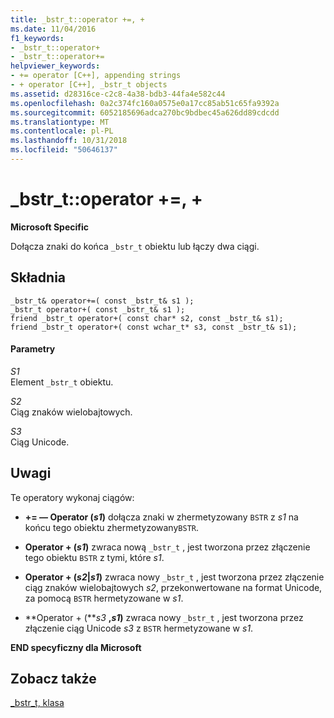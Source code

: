 ```yaml
---
title: _bstr_t::operator +=, +
ms.date: 11/04/2016
f1_keywords:
- _bstr_t::operator+
- _bstr_t::operator+=
helpviewer_keywords:
- += operator [C++], appending strings
- + operator [C++], _bstr_t objects
ms.assetid: d28316ce-c2c8-4a38-bdb3-44fa4e582c44
ms.openlocfilehash: 0a2c374fc160a0575e0a17cc85ab51c65fa9392a
ms.sourcegitcommit: 6052185696adca270bc9bdbec45a626dd89cdcdd
ms.translationtype: MT
ms.contentlocale: pl-PL
ms.lasthandoff: 10/31/2018
ms.locfileid: "50646137"
---
```

# <a name="bstrtoperator--"></a>_bstr_t::operator +=, +

**Microsoft Specific**

Dołącza znaki do końca `_bstr_t` obiektu lub łączy dwa ciągi.

## <a name="syntax"></a>Składnia

```
_bstr_t& operator+=( const _bstr_t& s1 );
_bstr_t operator+( const _bstr_t& s1 );
friend _bstr_t operator+( const char* s2, const _bstr_t& s1);
friend _bstr_t operator+( const wchar_t* s3, const _bstr_t& s1);
```

#### <a name="parameters"></a>Parametry

*S1*<br/>
Element `_bstr_t` obiektu.

*S2*<br/>
Ciąg znaków wielobajtowych.

*S3*<br/>
Ciąg Unicode.

## <a name="remarks"></a>Uwagi

Te operatory wykonaj ciągów:

- **+= — Operator (***s1***)** dołącza znaki w zhermetyzowany `BSTR` z *s1* na końcu tego obiektu zhermetyzowany`BSTR`.

- **Operator + (***s1***)** zwraca nową `_bstr_t` , jest tworzona przez złączenie tego obiektu `BSTR` z tymi, które *s1*.

- **Operator + (***s2***&#124;***s1***)** zwraca nowy `_bstr_t` , jest tworzona przez złączenie ciąg znaków wielobajtowych *s2*, przekonwertowane na format Unicode, za pomocą `BSTR` hermetyzowane w *s1*.

- **Operator + (***s3* **,***s1***)** zwraca nowy `_bstr_t` , jest tworzona przez złączenie ciąg Unicode *s3* z `BSTR` hermetyzowane w *s1*.

**END specyficzny dla Microsoft**

## <a name="see-also"></a>Zobacz także

[_bstr_t, klasa](../cpp/bstr-t-class.md)
